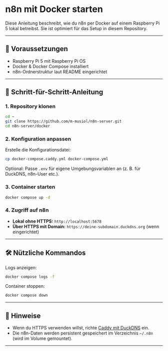 # n8n mit Docker starten

Diese Anleitung beschreibt, wie du n8n per Docker auf einem Raspberry Pi 5 lokal betreibst. Sie ist optimiert für das Setup in diesem Repository.

---

## 🧱 Voraussetzungen

* Raspberry Pi 5 mit Raspberry Pi OS
* Docker & Docker Compose installiert
* n8n-Ordnerstruktur laut README eingerichtet

---

## 🔧 Schritt-für-Schritt-Anleitung

### 1. Repository klonen

```bash
cd ~
git clone https://github.com/m-musiol/n8n-server.git
cd n8n-server/docker
```

### 2. Konfiguration anpassen

Erstelle die Konfigurationsdatei:

```bash
cp docker-compose.caddy.yml docker-compose.yml
```

Optional: Passe `.env` für eigene Umgebungsvariablen an (z. B. für DuckDNS, n8n-User etc.).

### 3. Container starten

```bash
docker compose up -d
```

### 4. Zugriff auf n8n

* **Lokal ohne HTTPS:** `http://localhost:5678`
* **Über HTTPS mit Domain:** `https://deine-subdomain.duckdns.org` (wenn eingerichtet)

---

## 🛠 Nützliche Kommandos

Logs anzeigen:

```bash
docker compose logs -f
```

Container stoppen:

```bash
docker compose down
```

---

## 📌 Hinweise

* Wenn du HTTPS verwenden willst, richte [Caddy mit DuckDNS](./setup-caddy-https.md) ein.
* Die n8n-Daten werden persistent gespeichert im Verzeichnis `~/.n8n` (wird im Volume gemountet).

---
